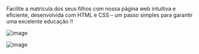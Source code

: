 Facilite a matrícula dos seus filhos com nossa página web intuitiva e eficiente, desenvolvida com HTML e CSS – um passo simples para garantir uma excelente educação !!

![image](https://github.com/user-attachments/assets/6b2f7ed0-f033-4138-93e8-f50b496ec890)

![image](https://github.com/user-attachments/assets/c6d6b1d6-78f5-4a2c-ac14-7253b0f3d8ad)
